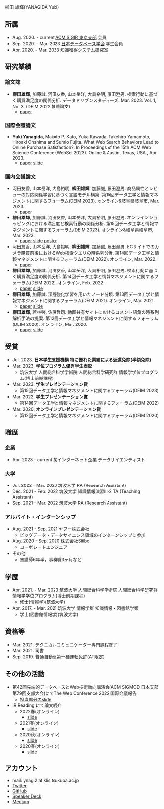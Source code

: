 柳田 雄輝(YANAGIDA Yuki)

## 所属
- Aug. 2020. - current [ACM SIGIR 東京支部](https://sigir.jp/) 会員
- Sep. 2020. - Mar. 2023 [日本データベース学会](https://dbsj.org/) 学生会員
- Apr. 2020. - Mar. 2023 [知識獲得システム研究室](https://kasys.slis.tsukuba.ac.jp/)

## 研究業績

### 論文誌
- **柳田雄輝**, 加藤誠, 河田友香, 山本岳洋, 大島裕明, 藤田澄男. 検索行動に基づく購買満足度の関係分析. データドリブンスタディーズ. Mar. 2023. Vol. 1, No. 3. (DEIM 2022 推薦論文)
  - [paper](https://dbsj.org/wp-content/uploads/2023/01/dds-vol1-no3.pdf)

### 国際会議論文
- **Yuki Yanagida**, Makoto P. Kato, Yuka Kawada, Takehiro Yamamoto, Hiroaki Ohshima and Sumio Fujita. What Web Search Behaviors Lead to Online Purchase Satisfaction?. In Proceedings of the 15th ACM Web Science Conference (WebSci 2023). Online & Austin, Texas, USA., Apr. 2023.
  - [paper](https://dl.acm.org/doi/pdf/10.1145/3578503.3583615) [slide](https://speakerdeck.com/ynagi2/what-web-search-behaviors-lead-to-online-purchase-satisfaction-en)

### 国内会議論文
- 河田友香, 山本岳洋, 大島裕明, **柳田雄輝**, 加藤誠, 藤田澄男. 商品属性とレビューの対応関係学習に基づく言語モデル構築. 第15回データ工学と情報マネジメントに関するフォーラム(DEIM 2023). オンライン&岐阜県岐阜市, Mar. 2023.
  - [paper](https://proceedings-of-deim.github.io/DEIM2023/3a-7-3.pdf)
- **柳田雄輝**, 加藤誠, 河田友香, 山本岳洋, 大島裕明, 藤田澄男. オンラインショッピングにおける満足度と検索行動の関係分析. 第15回データ工学と情報マネジメントに関するフォーラム(DEIM 2023). オンライン&岐阜県岐阜市, Mar. 2023.
  - [paper](https://proceedings-of-deim.github.io/DEIM2023/3a-4-3.pdf) [slide](https://speakerdeck.com/ynagi2/what-web-search-behaviors-lead-to-online-purchase-satisfaction-jp) [poster](https://speakerdeck.com/ynagi2/deim2023-poster-yanagida)
- 河田友香, 山本岳洋, 大島裕明, **柳田雄輝**, 加藤誠, 藤田澄男. ECサイトでのカメラ購買前後におけるWeb検索クエリの時系列分析. 第14回データ工学と情報マネジメントに関するフォーラム(DEIM 2022). オンライン, Mar. 2022.
  - [paper](https://proceedings-of-deim.github.io/DEIM2022/papers/C41-4.pdf)
- **柳田雄輝**, 加藤誠, 河田友香, 山本岳洋, 大島裕明, 藤田澄男. 検索行動に基づく購買満足度の関係分析. 第14回データ工学と情報マネジメントに関するフォーラム(DEIM 2022). オンライン, Feb. 2022.
  - [paper](https://proceedings-of-deim.github.io/DEIM2022/papers/E23-3.pdf) [slide](https://speakerdeck.com/ynagi2/pre-and-post-purchase-search-behavior-analysis)
- **柳田雄輝**, 加藤誠. 深層強化学習を用いたノード分類. 第13回データ工学と情報マネジメントに関するフォーラム(DEIM 2021). オンライン, Mar. 2021.
  - [paper](https://proceedings-of-deim.github.io/DEIM2021/papers/E14-3.pdf) [slide](https://speakerdeck.com/ynagi2/node-classification-using-deep-reinforcement-learning)
- **柳田雄輝**, 若林啓, 佐藤哲司. 動画共有サイトにおけるコメント語彙の時系列解析手法の提案. 第12回データ工学と情報マネジメントに関するフォーラム(DEIM 2020). オンライン, Mar. 2020.
  - [paper](https://proceedings-of-deim.github.io/DEIM2020/papers/G2-2.pdf) [slide](https://speakerdeck.com/ynagi2/temporal-analysis-of-comment-vocabulary-in-a-video-sharing-service)

## 受賞
- Jul. 2023. **日本学生支援機構 特に優れた業績による返還免除(半額免除)**
- Mar. 2023. **学位プログラム優秀学生表彰**
  - 筑波大学 人間総合科学学術院 人間総合科学研究群 情報学学位プログラム(博士前期課程)
- Mar. 2023. **学生プレゼンテーション賞**
  - 第15回データ工学と情報マネジメントに関するフォーラム(DEIM 2023)
- Mar. 2022. **学生プレゼンテーション賞**
  - 第14回データ工学と情報マネジメントに関するフォーラム(DEIM 2022)
- Mar. 2020. **オンラインプレゼンテーション賞**
  - 第12回データ工学と情報マネジメントに関するフォーラム(DEIM 2020)

## 職歴

### 企業
- Apr. 2023 - current 某インターネット企業 データサイエンティスト

### 大学
- Jul. 2022 - Mar. 2023 筑波大学 RA (Research Assistant)
- Dec. 2021 - Feb. 2022 筑波大学 知識情報演習Ⅲ-2 TA (Teaching Assistant)
- Sep. 2021 - Mar. 2022 筑波大学 RA (Research Assistant)

### アルバイト・インターンシップ
- Aug. 2021 - Sep. 2021 ヤフー株式会社
  - ビッグデータ・データサイエンス領域のインターンシップに参加
- Aug. 2020 - Sep. 2020 株式会社Siiibo
  - コーポレートエンジニア
- その他
  - 塾講師6年半，事務職3ヶ月など

## 学歴
- Apr. 2021. - Mar. 2023 筑波大学 人間総合科学学術院 人間総合科学研究群 情報学学位プログラム(博士前期課程)
  - 修士(情報学)(筑波大学)
- Apr. 2017. - Mar. 2021 筑波大学 情報学群 知識情報・図書館学類
  - 学士(図書館情報学)(筑波大学)

## 資格等
- Mar. 2021. テクニカルコミュニケーター専門課程修了
- Mar. 2021. 司書
- Sep. 2019. 普通自動車第一種運転免許(AT限定)

## その他の活動
- 第42回先端的データベースとWeb技術動向講演会(ACM SIGMOD 日本支部第79回支部大会)にてThe Web Conference 2022 国際会議報告
  - [担当部分のslide](https://speakerdeck.com/ynagi2/sigmod-j-79-yanagida)
- IR Reading にて論文紹介
  - 2022春(オンライン)
    - [slide](https://speakerdeck.com/ynagi2/irreading2022spring-yanagida)
  - 2021春(オンライン)
    - [slide](https://speakerdeck.com/ynagi2/irreading2021spring-yanagida)
  - 2020秋(オンライン)
    - [slide](https://speakerdeck.com/ynagi2/irreading2020fall-yanagida)
  - 2020春(オンライン)
    - [slide](https://speakerdeck.com/ynagi2/irreading2020spring-yanagida)

## アカウント
- mail: ynagi2 at klis.tsukuba.ac.jp
- [Twitter](https://twitter.com/antimony_sulfur)
- [GitHub](https://github.com/ynagi2)
- [Speaker Deck](https://speakerdeck.com/ynagi2)
- [Medium](https://medium.com/@ynagi2)
